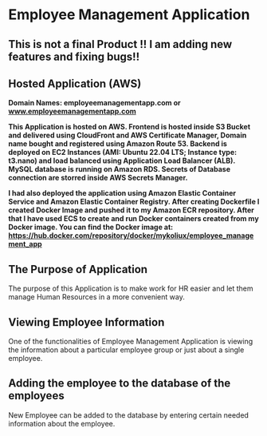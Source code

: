# Employee Management Application

## This is not a final Product !! I am adding new features and fixing bugs!!

## Hosted Application (AWS)

**Domain Names: employeemanagementapp.com or www.employeemanagementapp.com**

**This Application is hosted on AWS. Frontend is hosted inside S3 Bucket and delivered using CloudFront and AWS Certificate Manager, Domain name bought and registered using Amazon Route 53. 
Backend is deployed on EC2 Instances (AMI: Ubuntu 22.04 LTS; Instance type: t3.nano) and load balanced using Application Load Balancer (ALB). 
MySQL database is running on Amazon RDS. Secrets of Database connection are storred inside AWS Secrets Manager.**

**I had also deployed the application using Amazon Elastic Container Service and Amazon Elastic Container Registry.
After creating Dockerfile I created Docker Image and pushed it to my Amazon ECR repository.
After that I have used ECS to create and run Docker containers created from my Docker image.
You can find the Docker image at: https://hub.docker.com/repository/docker/mykoliux/employee_management_app**

## The Purpose of Application

The purpose of this Application is to make work for HR easier and let them manage Human Resources in a more convenient way.

## Viewing Employee Information

One of the functionalities of Employee Management Application is viewing the information about a particular employee group or just about a single employee.


## Adding the employee to the database of the employees

New Employee can be added to the database by entering certain needed information about the employee.
